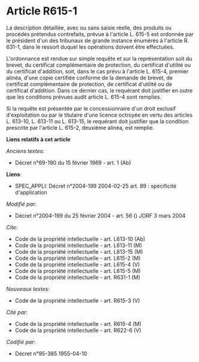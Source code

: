 # Article R615-1

La description détaillée, avec ou sans saisie réelle, des produits ou procédés prétendus contrefaits, prévue à l'article L.
615-5 est ordonnée par le président d'un des tribunaux de grande instance énumérés à l'article R. 631-1, dans le ressort
duquel les opérations doivent être effectuées.

L'ordonnance est rendue sur simple requête et sur la représentation soit du brevet, du certificat complémentaire de
protection, du certificat d'utilité ou du certificat d'addition, soit, dans le cas prévu à l'article L. 615-4, premier
alinéa, d'une copie certifiée conforme de la demande de brevet, de certificat complémentaire de protection, de certificat
d'utilité ou de certificat d'addition. Dans ce dernier cas, le requérant doit justifier en outre que les conditions prévues
audit article L. 615-4 sont remplies.

Si la requête est présentée par le concessionnaire d'un droit exclusif d'exploitation ou par le titulaire d'une licence
octroyée en vertu des articles L. 613-10, L. 613-11 ou L. 613-15, le requérant doit justifier que la condition prescrite par
l'article L. 615-2, deuxième alinéa, est remplie.

**Liens relatifs à cet article**

_Anciens textes_:

  - Décret n°69-190 du 15 février 1969 - art. 1 (Ab)

**Liens**:

  - SPEC_APPLI: Décret n°2004-199 2004-02-25 art. 89 : spécificité d'application

_Modifié par_:

  - Décret n°2004-199 du 25 février 2004 - art. 56 () JORF 3 mars 2004

_Cite_:

  - Code de la propriété intellectuelle - art. L613-10 (Ab)
  - Code de la propriété intellectuelle - art. L613-11 (M)
  - Code de la propriété intellectuelle - art. L613-15 (M)
  - Code de la propriété intellectuelle - art. L615-2 (M)
  - Code de la propriété intellectuelle - art. L615-4 (V)
  - Code de la propriété intellectuelle - art. L615-5 (M)
  - Code de la propriété intellectuelle - art. R631-1 (M)

_Nouveaux textes_:

  - Code de la propriété intellectuelle - art. R615-3 (V)

_Cité par_:

  - Code de la propriété intellectuelle - art. R615-4 (M)
  - Code de la propriété intellectuelle - art. R622-6 (V)

_Codifié par_:

  - Décret n°95-385 1955-04-10
